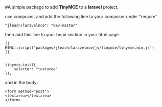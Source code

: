 #A simple package to add **TinyMCE** to a **laravel** project.

use composer, and add the following line to your composer under "require"

    "jleach/laravelmce": "dev-master"


then add this line to your head section in your html page.

    {{ HTML::script('packages/jleach/laravelmce/js/tinymce/tinymce.min.js') }}


    tinymce.init({
        selector: "textarea"
    });
 
 and in the body:
 
    <form method="post">
    <textarea></textarea>
    </form>
